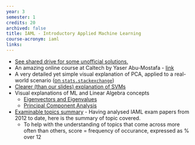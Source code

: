 ```yaml
---
year: 3
semester: 1
credits: 20
archived: false
title: IAML - Introductory Applied Machine Learning
course-acronym: iaml
links:
---
```


- <u>See shared drive for some unofficial solutions.</u>
- An amazing online course at Caltech by Yaser Abu-Mostafa - [link](http://work.caltech.edu/previous.html)
- A very detailed yet simple visual explanation of PCA, applied to a real-world scenario ([on `stats.stackexchange`](https://stats.stackexchange.com/a/140579))
- [Clearer (than our slides) explanation of SVMs](https://people.cs.pitt.edu/~milos/courses/cs2750-Spring03/lectures/class11.pdf)
- Visual explanations of ML and Linear Algebra concepts
  - [Eigenvectors and Eigenvalues](http://setosa.io/ev/eigenvectors-and-eigenvalues/)
  - [Principal Component Analysis](http://setosa.io/ev/principal-component-analysis/)
- [Examinable topics summary](/resources/IAML.jpg) -  Having analysed IAML exam papers from 2012 to date, here is the summary of topic covered.
  - To help with the understanding of topics that come across more often than others, score = frequency of occurance, expressed as % over 12

